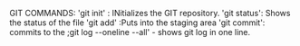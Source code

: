 GIT COMMANDS:
'git init' : INitializes the GIT repository.
'git status': Shows the status of the file
'git add' :Puts into the staging area
'git commit': commits to the 
;git log --oneline --all' - shows git log in one line.
